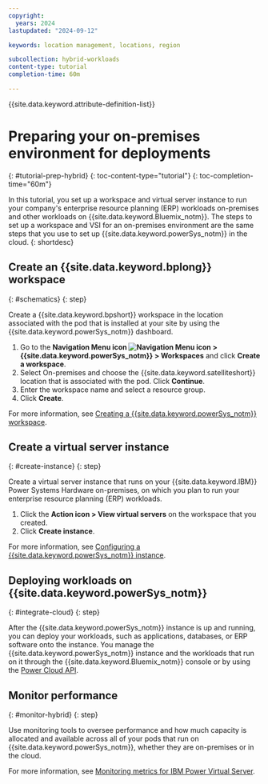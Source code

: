 ```yaml
---
copyright:
  years: 2024
lastupdated: "2024-09-12"

keywords: location management, locations, region

subcollection: hybrid-workloads
content-type: tutorial
completion-time: 60m

---
```


{{site.data.keyword.attribute-definition-list}}

# Preparing your on-premises environment for deployments
{: #tutorial-prep-hybrid}
{: toc-content-type="tutorial"}
{: toc-completion-time="60m"}

In this tutorial, you set up a workspace and virtual server instance to run your company's enterprise resource planning (ERP) workloads on-premises and other workloads on {{site.data.keyword.Bluemix_notm}}. The steps to set up a workspace and VSI for an on-premises environment are the same steps that you use to set up {{site.data.keyword.powerSys_notm}} in the cloud.
{: shortdesc}

## Create an {{site.data.keyword.bplong}} workspace
{: #schematics}
{: step}

Create a {{site.data.keyword.bpshort}} workspace in the location associated with the pod that is installed at your site by using the {{site.data.keyword.powerSys_notm}} dashboard.


1. Go to the **Navigation Menu icon ![Navigation Menu icon](../icons/icon_hamburger.svg "Menu") > {{site.data.keyword.powerSys_notm}} > Workspaces** and click **Create a workspace**.
1. Select On-premises and choose the {{site.data.keyword.satelliteshort}} location that is associated with the pod. Click **Continue**.
1. Enter the workspace name and select a resource group.
1. Click **Create**.

For more information, see [Creating a {{site.data.keyword.powerSys_notm}} workspace](/docs/power-iaas?topic=power-iaas-creating-power-virtual-server#creating-service).

## Create a virtual server instance
{: #create-instance}
{: step}

Create a virtual server instance that runs on your {{site.data.keyword.IBM}} Power Systems Hardware on-premises, on which you plan to run your enterprise resource planning (ERP) workloads.



1. Click the **Action icon > View virtual servers** on the workspace that you created.
1. Click **Create instance**.

For more information, see [Configuring a {{site.data.keyword.powerSys_notm}} instance](/docs/power-iaas?topic=power-iaas-creating-power-virtual-server#configuring-instance).

## Deploying workloads on {{site.data.keyword.powerSys_notm}}
{: #integrate-cloud}
{: step}

After the {{site.data.keyword.powerSys_notm}} instance is up and running, you can deploy your workloads, such as applications, databases, or ERP software onto the instance. You manage the {{site.data.keyword.powerSys_notm}} instance and the workloads that run on it through the {{site.data.keyword.Bluemix_notm}} console or by using the [Power Cloud API](/apidocs/power-cloud).

## Monitor performance
{: #monitor-hybrid}
{: step}

Use monitoring tools to oversee performance and how much capacity is allocated and available across all of your pods that run on {{site.data.keyword.powerSys_notm}}, whether they are on-premises or in the cloud.

For more information, see [Monitoring metrics for IBM Power Virtual Server](/docs/power-iaas?topic=power-iaas-monitor-sysdig).
